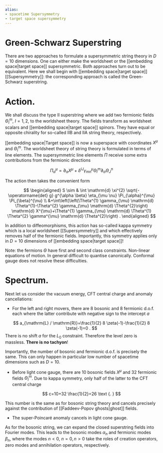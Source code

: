```yaml
---
alias:
- spacetime Supersymmetry
- target space supersymmetry
---
```

# Green-Schwarz Superstring

There are two approaches to formulate a supersymmetric string theory in $D=10$ dimensions. One can either make the worldsheet or the [[embedding space|target space]] supersymmetric. Both approaches turn out to be equivalent. Here we shall begin with [[embedding space|target space]] [[Supersymmetry]]: the corresponding approach is called the Green-Schwarz superstring.

# Action. 
We shall discuss the type II superstring where we add two fermionic fields $\Theta_{I}^{m}$, $I=1,2$, to the worldsheet theory. The fields transform as worldsheet scalars and [[embedding space|target space]] spinors. They have equal or opposite chirality for so-called IIB and IIA string theory, respectively.

[[embedding space|Target space]] is now a superspace with coordinates $X^{\mu}$ and $\Theta_{I}^{m}$. The worldsheet theory of string theory is formulated in terms of line elements. The supersymmetric line elements $\Pi$ receive some extra contributions from the fermionic directions

$$
\Pi_{\alpha}^{\mu}=\partial_{\alpha} X^{\mu}+\delta^{I J} \gamma_{m n}^{\mu} \Theta_{I}^{m} \partial_{\alpha} \Theta_{J}^{n}
$$

The action then takes the convenient form

$$
\begin{aligned}
S \sim & \int \mathrm{d} \xi^{2} \sqrt{-\operatorname{det} g} g^{\alpha \beta} \eta_{\mu \nu} \Pi_{\alpha}^{\mu} \Pi_{\beta}^{\nu} \\
&+\int\left(\left(\Theta^{1} \gamma_{\mu} \mathrm{d} \Theta^{1}-\Theta^{2} \gamma_{\mu} \mathrm{d} \Theta^{2}\right) \mathrm{d} X^{\mu}+\Theta^{1} \gamma_{\mu} \mathrm{d} \Theta^{1} \Theta^{2} \gamma^{\mu} \mathrm{d} \Theta^{2}\right) .
\end{aligned}
$$

In addition to diffeomorphisms, this action has so-called kappa symmetry which is a local worldsheet [[Supersymmetry]] and which effectively removes half of the fermionic fields. Importantly, this symmetry applies only in $D=10$ dimensions of [[embedding space|target space]]!

Note: the fermions $\Theta$ have first and second class constraints. Non-linear equations of motion. In general difficult to quantise canonically. Conformal gauge does not resolve these difficulties.


# Spectrum. 
Next let us consider the vacuum energy, CFT central charge and anomaly cancellations:

- For the left and right movers, there are 8 bosonic and 8 fermionic d.o.f. each where the latter contribute with negative sign to the intercept $a$

$$
a_{\mathrm{L} / \mathrm{R}}=\frac{1}{2} 8 \zeta(-1)-\frac{1}{2} 8 \zeta(-1)=0 .
$$
There is no shift $a$ for the $L_{0}$ constraint. Therefore the level zero is massless. **There is no tachyon**!

Importantly, the number of bosonic and fermionic d.o.f. is precisely the same. This can only happen in particular low number of spacetime dimensions such as $D=10$.

- Before light cone gauge, there are 10 bosonic fields $X^{\mu}$ and 32 fermionic fields $\Theta_{I}^{m}$. Due to kappa symmetry, only half of the latter to the CFT central charge

$$
c=10+32 \frac{1}{2}=26 \text {. }
$$

This number is the same as for bosonic string theory and cancels precisely against the contribution of [[Faddeev-Popov ghosts|ghost]] fields.

- The super-Poincaré anomaly cancels in light cone gauge.

As for the bosonic string, we can expand the closed superstring fields into Fourier modes. This leads to the bosonic modes $\alpha_{n}$ and fermionic modes $\beta_{n}$, where the modes $n<0$, $n=0, n>0$ take the roles of creation operators, zero modes and annihilation operators, respectively.

